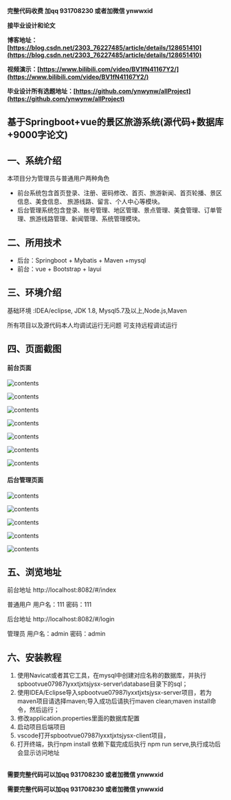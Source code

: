 **完整代码收费  加qq  931708230 或者加微信  ynwwxid**

**接毕业设计和论文**

**博客地址：[https://blog.csdn.net/2303_76227485/article/details/128651410](https://blog.csdn.net/2303_76227485/article/details/128651410)**

**视频演示：[https://www.bilibili.com/video/BV1fN41167Y2/](https://www.bilibili.com/video/BV1fN41167Y2/)**

**毕业设计所有选题地址：[https://github.com/ynwynw/allProject](https://github.com/ynwynw/allProject)**

## 基于Springboot+vue的景区旅游系统(源代码+数据库+9000字论文)

## 一、系统介绍

本项目分为管理员与普通用户两种角色

- 前台系统包含首页登录、注册、密码修改、首页、旅游新闻、首页轮播、景区信息、美食信息、
  旅游线路、留言、个人中心等模块。 
- 后台管理系统包含登录、账号管理、地区管理、景点管理、美食管理、订单管理、旅游线路管理、新闻管理、系统管理模块。

## 二、所用技术

- 后台：Springboot + Mybatis  + Maven +mysql
- 前台：vue + Bootstrap + layui


## 三、环境介绍

基础环境 :IDEA/eclipse, JDK 1.8, Mysql5.7及以上,Node.js,Maven

所有项目以及源代码本人均调试运行无问题 可支持远程调试运行

## 四、页面截图

#### 前台页面

![contents](./picture/picture1.png)

![contents](./picture/picture2.png)

![contents](./picture/picture3.png)

![contents](./picture/picture4.png)

![contents](./picture/picture5.png)

![contents](./picture/picture6.png)

![contents](./picture/picture7.png)

#### 后台管理页面

![contents](./picture/picture8.png)

![contents](./picture/picture9.png)

![contents](./picture/picture10.png)

![contents](./picture/picture11.png)

![contents](./picture/picture12.png)

## 五、浏览地址

前台地址
http://localhost:8082/#/index

普通用户  用户名：111  密码：111

后台地址
http://localhost:8082/#/login

管理员 用户名：admin  密码：admin

## 六、安装教程

1. 使用Navicat或者其它工具，在mysql中创建对应名称的数据库，并执行spbootvue07987lyxxtjxtsjysx-server\database目录下的sql；
2. 使用IDEA/Eclipse导入spbootvue07987lyxxtjxtsjysx-server项目，若为maven项目请选择maven;导入成功后请执行maven clean;maven install命令，然后运行；
3. 修改application.properties里面的数据库配置
4. 启动项目后端项目 
5. vscode打开spbootvue07987lyxxtjxtsjysx-client项目，
6. 打开终端，执行npm install 依赖下载完成后执行 npm run serve,执行成功后会显示访问地址

​	
**需要完整代码可以加qq  931708230 或者加微信 ynwwxid**

**需要完整代码可以加qq  931708230 或者加微信  ynwwxid**
